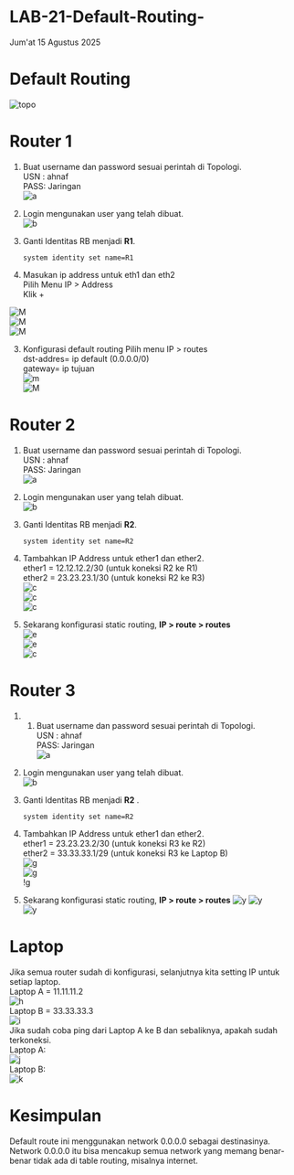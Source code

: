 # LAB-21-Default-Routing-
Jum'at 15 Agustus 2025  
  
# Default Routing  
  ![topo](def.png)  
# Router 1  
1. Buat username dan password sesuai perintah di Topologi.  
     USN : ahnaf  
     PASS: Jaringan  
![a](usradd.PNG)  
2. Login mengunakan user yang telah dibuat.  
![b](logon.PNG)  
  3. Ganti Identitas RB menjadi **R1**.  

         system identity set name=R1

2. Masukan ip address untuk eth1 dan eth2    
   Pilih Menu IP > Address  
   Klik +  

![M](sdad.png)  
![M](sda.png)  
![M](trw.png)  

3. Konfigurasi default routing 
   Pilih menu IP > routes    
   dst-addres= ip default (0.0.0.0/0)   
   gateway= ip tujuan  
![m](yy.png)  
![M](yyy.png)  
 
# Router 2
  1. Buat username dan password sesuai perintah di Topologi.  
     USN : ahnaf  
     PASS: Jaringan  
![a](usradd.PNG)  
  2. Login mengunakan user yang telah dibuat.  
![b](logon.PNG)  
  3. Ganti Identitas RB menjadi **R2**.  

         system identity set name=R2  
  4. Tambahkan IP Address untuk ether1 dan ether2.  
     ether1 = 12.12.12.2/30 (untuk koneksi R2 ke R1)  
     ether2 = 23.23.23.1/30 (untuk koneksi R2 ke R3)  
![c](sdadsada.PNG)  
![c](dasdddasdwa.PNG)  
![c](dadas.PNG)  
  5. Sekarang konfigurasi static routing, **IP > route > routes**  
![e](dasdadawdsd.PNG)   
![e](gdfghdfsdf.PNG)  
![c](soda.png)  

# Router 3
  1.   1. Buat username dan password sesuai perintah di Topologi.  
     USN : ahnaf  
     PASS: Jaringan  
![a](usradd.PNG)  
  2. Login mengunakan user yang telah dibuat.  
![b](logon.PNG)  
  3. Ganti Identitas RB menjadi **R2**  .  

         system identity set name=R2  
  4. Tambahkan IP Address untuk ether1 dan ether2.  
ether1 = 23.23.23.2/30 (untuk koneksi R3 ke R2)  
ether2 = 33.33.33.1/29 (untuk koneksi R3 ke Laptop B)  
![g](asdasdad.PNG)  
![g](dsadad.PNG)  
!g[](asfasdsda.PNG)  
  5. Sekarang konfigurasi static routing, **IP > route > routes**
![y](asda.PNG)
![y](folder/def.png)  
![y](folder/routes.png)  

# Laptop  
  Jika semua router sudah di konfigurasi, selanjutnya kita setting IP untuk setiap laptop.  
  Laptop A = 11.11.11.2  
  ![h](pc2.PNG)   
  Laptop B = 33.33.33.3  
  ![i](asdfg.PNG)  
  Jika sudah coba ping dari Laptop A ke B dan sebaliknya, apakah sudah terkoneksi.  
  Laptop A:  
  ![j](kihjy.png)  
  Laptop B:  
  ![k](jcdasfyhuiasdhasuidha.PNG)   

# Kesimpulan
  Default route ini menggunakan network 0.0.0.0 sebagai destinasinya. Network 0.0.0.0 itu bisa mencakup semua network yang memang benar-benar tidak ada di table routing, misalnya internet.  
